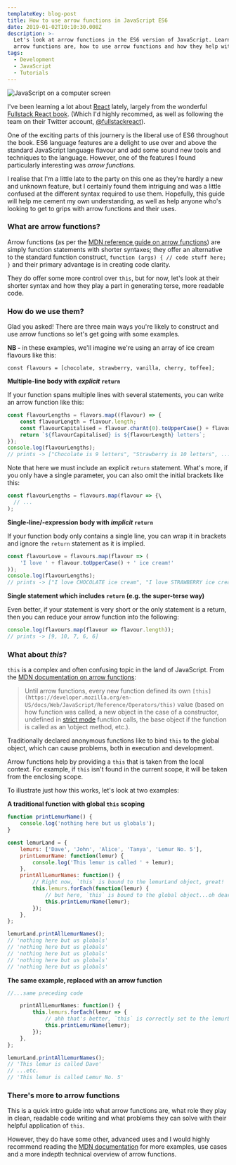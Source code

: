 ```yaml
---
templateKey: blog-post
title: How to use arrow functions in JavaScript ES6
date: 2019-01-02T10:10:30.008Z
description: >-
  Let's look at arrow functions in the ES6 version of JavaScript. Learn what
  arrow functions are, how to use arrow functions and how they help with this.
tags:
  - Development
  - JavaScript
  - Tutorials
---
```


![JavaScript on a computer screen](/img/dlanor-s-703975-unsplash.jpg)

I've been learning a lot about [React](https://reactjs.org/) lately, largely from the wonderful [Fullstack React book](https://www.fullstackreact.com/). (Which I'd highly recommed, as well as following the team on their Twitter account, [@fullstackreact](https://twitter.com/fullstackreact)).

One of the exciting parts of this journery is the liberal use of ES6 throughout the book. ES6 language features are a delight to use over and above the standard JavaScript language flavour and add some sound new tools and techniques to the language. However, one of the features I found particularly interesting was _arrow functions._

I realise that I'm a little late to the party on this one as they're hardly a new and unknown feature, but I certainly found them intriguing and was a little confused at the different syntax required to use them. Hopefully, this guide will help me cement my own understanding, as well as help anyone who's looking to get to grips with arrow functions and their uses.

### What are arrow functions?

Arrow functions (as per the [MDN reference guide on arrow functions](https://developer.mozilla.org/en-US/docs/Web/JavaScript/Reference/Functions/Arrow_functions)) are simply function statements with shorter syntaxes; they offer an alternative to the standard function construct, `function (args) { // code stuff here; }` and their primary advantage is in creating code clarity.

They do offer some more control over `this`, but for now, let's look at their shorter syntax and how they play a part in generating terse, more readable code.

### How do we use them?

Glad you asked! There are three main ways you're likely to construct and use arrow functions so let's get going with some examples.

**NB -** in these examples, we'll imagine we're using an array of ice cream flavours like this:

`const flavours = [chocolate, strawberry, vanilla, cherry, toffee];`

**Multiple-line body with _explicit_ `return`**

If your function spans multiple lines with several statements, you can write an arrow function like this:

```javascript
const flavourLengths = flavors.map((flavour) => {
	const flavourLength = flavour.length;
	const flavourCapitalised = flavour.charAt(0).toUpperCase() + flavour.slice(1);
	return `${flavourCapitalised} is ${flavourLength} letters`; 
});
console.log(flavourLengths);
// prints -> ["Chocolate is 9 letters", "Strawberry is 10 letters", ...etc]
```

Note that here we must include an explicit `return` statement. What's more, if you only have a single parameter, you can also omit the initial brackets like this:

```javascript
const flavourLengths = flavours.map(flavour => {\
  // ...
);
```

**Single-line/-expression body with _implicit_ `return`**

If your function body only contains a single line, you can wrap it in brackets and ignore the `return` statement as it is implied.

```javascript
const flavourLove = flavours.map(flavour => (
	'I love ' + flavour.toUpperCase() + ' ice cream!'
));
console.log(flavourLengths);
// prints -> ["I love CHOCOLATE ice cream", "I love STRAWBERRY ice cream", ...etc]
```


**Single statement which includes `return` (e.g. the super-terse way)**

Even better, if your statement is very short or the only statement is a return, then you can reduce your arrow function into the following:

```javascript
console.log(flavours.map(flavour => flavour.length));
// prints -> [9, 10, 7, 6, 6]
```

### What about _this_?

`this` is a complex and often confusing topic in the land of JavaScript. From the [MDN documentation on arrow functions](https://developer.mozilla.org/en-US/docs/Web/JavaScript/Reference/Functions/Arrow_functions):

> Until arrow functions, every new function defined its own `[this](https://developer.mozilla.org/en-US/docs/Web/JavaScript/Reference/Operators/this)` value (based on how function was called, a new object in the case of a constructor, undefined in [strict mode](https://developer.mozilla.org/en-US/docs/Web/JavaScript/Reference/Strict_mode) function calls, the base object if the function is called as an \object method\, etc.).

Traditionally declared anonymous functions like to bind `this` to the global object, which can cause problems, both in execution and development.

Arrow functions help by providing a `this` that is taken from the local context. For example, if `this` isn't found in the current scope, it will be taken from the enclosing scope.

To illustrate just how this works, let's look at two examples:

**A traditional function with global `this` scoping**

```javascript
function printLemurName() {
	console.log('nothing here but us globals');
}

const lemurLand = {
	lemurs: ['Dave', 'John', 'Alice', 'Tanya', 'Lemur No. 5'],
	printLemurName: function(lemur) {
		console.log('This lemur is called ' + lemur);
	},
	printAllLemurNames: function() {
		// Right now, `this` is bound to the lemurLand object, great! 
		this.lemurs.forEach(function(lemur) {
			// but here, `this` is bound to the global object...oh dear
			this.printLemurName(lemur);
		});
	},
};

lemurLand.printAllLemurNames();
// 'nothing here but us globals'
// 'nothing here but us globals'
// 'nothing here but us globals'
// 'nothing here but us globals'
// 'nothing here but us globals'
```

**The same example, replaced with an arrow function**

```javascript
//...same preceding code

	printAllLemurNames: function() { 
		this.lemurs.forEach(lemur => {
			// ahh that's better, `this` is correctly set to the lemurLand object
			this.printLemurName(lemur);
		});
	},
};

lemurLand.printAllLemurNames();
// 'This lemur is called Dave'
// ...etc.
// 'This lemur is called Lemur No. 5' 
```

### There's more to arrow functions

This is a quick intro guide into what arrow functions are, what role they play in clean, readable code writing and what problems they can solve with their helpful application of `this`.

However, they do have some other, advanced uses and I would highly recommend reading the [MDN documentation](https://developer.mozilla.org/en-US/docs/Web/JavaScript/Reference/Functions/Arrow_functions) for more examples, use cases and a more indepth technical overview of arrow functions.
